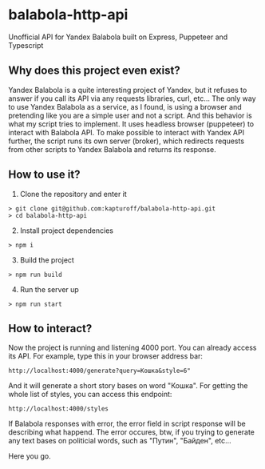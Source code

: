 # balabola-http-api
Unofficial API for Yandex Balabola built on Express, Puppeteer and Typescript

## Why does this project even exist?
  Yandex Balabola is a quite interesting project of Yandex, but it refuses to answer if you call its API via any requests libraries, curl, etc... The only way to use 
Yandex Balabola as a service, as I found, is using a browser and pretending like you are a simple user and not a script. And this behavior is what my script tries to implement. 
It uses headless browser (puppeteer) to interact with Balabola API. To make possible to interact with Yandex API further, the script runs its own server (broker), which redirects
requests from other scripts to Yandex Balabola and returns its response.

## How to use it?
1. Clone the repository and enter it
```
> git clone git@github.com:kapturoff/balabola-http-api.git
> cd balabola-http-api
```
2. Install project dependencies
```
> npm i
```
3. Build the project
```
> npm run build
```
4. Run the server up
```
> npm run start
```

## How to interact?
Now the project is running and listening 4000 port. You can already access its API. For example, type this in your browser address bar:
```
http://localhost:4000/generate?query=Кошка&style=6"
```
And it will generate a short story bases on word "Кошка". For getting the whole list of styles, you can access this endpoint:
```
http://localhost:4000/styles
```
If Balabola responses with error, the error field in script response will be describing what happend. The error occures, btw, if you trying to generate any text bases on 
politicial words, such as "Путин", "Байден", etc...

Here you go.
